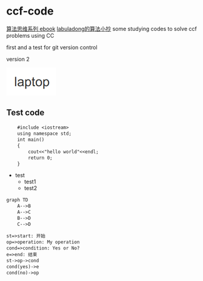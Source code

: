 # ccf-code
[算法思维系列 ebook](https://labuladong.github.io/ebook)
[labuladong的算法小抄](https://labuladong.gitbook.io/algo/)
some studying codes to solve ccf problems using CC

first and a test for git version control

version 2

![laptop](assets/laptop.png)

## Test code

        #include <iostream>
        using namespace std;
        int main()
        {
            cout<<"hello world"<<endl;
            return 0;
        }

- test
  - test1
  - test2

```mermaid
graph TD
    A-->B
    A-->C
    B-->D
    C-->D
```

```flow
st=>start: 开始
op=>operation: My operation
cond=>condition: Yes or No?
e=>end: 结束
st->op->cond
cond(yes)->e
cond(no)->op
```
